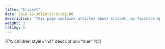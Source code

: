 ```yaml
---
title: "Cricket"
date: 2018-10-30T18:27:01+01:00
description: "This page contains articles about Cricket, my favorite sport."
weight: 3
rating: 5
---
```


{{% children style="h4" description="true" %}}